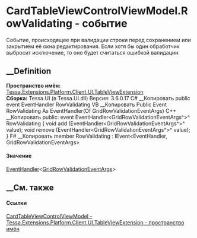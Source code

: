 # CardTableViewControlViewModel.RowValidating - событие
Событие, происходящее при валидации строки перед сохранением или закрытием её
окна редактирования. Если хотя бы один обработчик выбросит исключение, то оно
будет считаться ошибкой валидации.
## __Definition
 **Пространство имён:**
[Tessa.Extensions.Platform.Client.UI.TableViewExtension](N_Tessa_Extensions_Platform_Client_UI_TableViewExtension.htm)  
 **Сборка:** Tessa.UI (в Tessa.UI.dll) Версия: 3.6.0.17
C# __Копировать
     public event EventHandler<GridRowValidationEventArgs> RowValidating
VB __Копировать
     Public Event RowValidating As EventHandler(Of GridRowValidationEventArgs)
C++ __Копировать
     public:
     event EventHandler<GridRowValidationEventArgs^>^ RowValidating {
    	void add (EventHandler<GridRowValidationEventArgs^>^ value);
    	void remove (EventHandler<GridRowValidationEventArgs^>^ value);
    }
F# __Копировать
     member RowValidating : IEvent<EventHandler<GridRowValidationEventArgs>,
        GridRowValidationEventArgs>
#### Значение
[EventHandler](https://learn.microsoft.com/dotnet/api/system.eventhandler-1)<[GridRowValidationEventArgs](T_Tessa_UI_Cards_Controls_GridRowValidationEventArgs.htm)>
##  __См. также
#### Ссылки
[CardTableViewControlViewModel -
](T_Tessa_Extensions_Platform_Client_UI_TableViewExtension_CardTableViewControlViewModel.htm)
[Tessa.Extensions.Platform.Client.UI.TableViewExtension - пространство
имён](N_Tessa_Extensions_Platform_Client_UI_TableViewExtension.htm)
